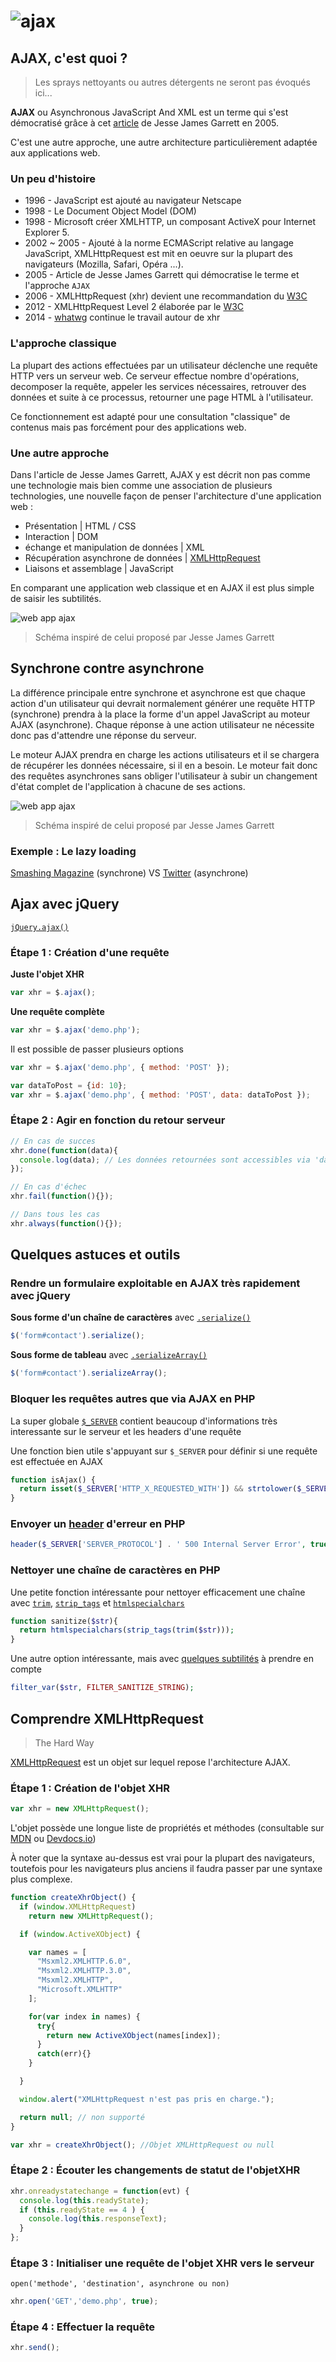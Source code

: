 # ![ajax](https://upload.wikimedia.org/wikipedia/commons/thumb/0/04/Ajax_logo.svg/175px-Ajax_logo.svg.png)

## AJAX, c'est quoi ?

> Les sprays nettoyants ou autres détergents ne seront pas évoqués ici...

**AJAX** ou Asynchronous JavaScript And XML est un terme qui s'est démocratisé grâce à cet [article](http://adaptivepath.org/ideas/ajax-new-approach-web-applications/) de Jesse James Garrett en 2005.

C'est une autre approche, une autre architecture particulièrement adaptée aux applications web.

### Un peu d'histoire

- 1996 - JavaScript est ajouté au navigateur Netscape
- 1998 - Le Document Object Model (DOM)  
- 1998 - Microsoft créer XMLHTTP, un composant ActiveX pour Internet Explorer 5.
- 2002 ~ 2005 - Ajouté à la norme ECMAScript relative au langage JavaScript, XMLHttpRequest est mit en oeuvre sur la plupart des navigateurs (Mozilla, Safari, Opéra ...).
- 2005 - Article de Jesse James Garrett qui démocratise le terme et l'approche `AJAX`
- 2006 - XMLHttpRequest (xhr) devient une recommandation du [W3C](https://www.w3.org/TR/2006/WD-XMLHttpRequest-20060405/)
- 2012 - XMLHttpRequest Level 2 élaborée par le [W3C](https://www.w3.org/TR/XMLHttpRequest2)
- 2014 - [whatwg](https://xhr.spec.whatwg.org/) continue le travail autour de xhr

### L'approche classique

La plupart des actions effectuées par un utilisateur déclenche une requête HTTP vers un serveur web. Ce serveur effectue nombre d'opérations, decomposer la requête, appeler les services nécessaires, retrouver des données et suite à ce processus, retourner une page HTML à l'utilisateur.

Ce fonctionnement est adapté pour une consultation "classique" de contenus mais pas forcément pour des applications web.

### Une autre approche

Dans l'article de Jesse James Garrett, AJAX y est décrit non pas comme une technologie mais bien comme une association de plusieurs technologies, une nouvelle façon de penser l'architecture d'une application web :

- Présentation | HTML / CSS
- Interaction | DOM
- échange et manipulation de données | XML
- Récupération asynchrone de données | [XMLHttpRequest](http://www.xml.com/pub/a/2005/02/09/xml-http-request.html)
- Liaisons et assemblage | JavaScript


En comparant une application web classique et en AJAX il est plus simple de saisir les subtilités.

![web app ajax](img/web-app-ajax.png)
> Schéma inspiré de celui proposé par Jesse James Garrett

## Synchrone contre asynchrone

La différence principale entre synchrone et asynchrone est que chaque action d'un utilisateur qui devrait normalement générer une requête HTTP (synchrone) prendra à la place la forme d'un appel JavaScript au moteur AJAX (asynchrone). Chaque réponse à une action utilisateur ne nécessite donc pas d'attendre une réponse du serveur.

Le moteur AJAX prendra en charge les actions utilisateurs et il se chargera de récupérer les données nécessaire, si il en a besoin. Le moteur fait donc des requêtes asynchrones sans obliger l'utilisateur à subir un changement d'état complet de l'application à chacune de ses actions.

![web app ajax](img/web-app-async.png)
> Schéma inspiré de celui proposé par Jesse James Garrett

### Exemple : Le lazy loading

[Smashing Magazine](https://www.smashingmagazine.com/) (synchrone) VS [Twitter](https://twitter.com/) (asynchrone)

## Ajax avec jQuery

[`jQuery.ajax()`](https://api.jquery.com/jQuery.ajax/)

### Étape 1 : Création d'une requête

**Juste l'objet XHR**

```javascript
var xhr = $.ajax();
```

**Une requête complète**

```javascript
var xhr = $.ajax('demo.php');
```

Il est possible de passer plusieurs options

```javascript
var xhr = $.ajax('demo.php', { method: 'POST' });
```

```javascript
var dataToPost = {id: 10};
var xhr = $.ajax('demo.php', { method: 'POST', data: dataToPost });
```

### Étape 2 : Agir en fonction du retour serveur

```javascript
// En cas de succes
xhr.done(function(data){
  console.log(data); // Les données retournées sont accessibles via 'data'
});

// En cas d'échec
xhr.fail(function(){});

// Dans tous les cas
xhr.always(function(){});
```

## Quelques astuces et outils

### Rendre un formulaire exploitable en AJAX très rapidement avec jQuery

**Sous forme d'un chaîne de caractères** avec [`.serialize()`](https://api.jquery.com/serialize/)
```javascript
$('form#contact').serialize();
```

**Sous forme de tableau** avec [`.serializeArray()`](https://api.jquery.com/serializeArray/)
```javascript
$('form#contact').serializeArray();
```

### Bloquer les requêtes autres que via AJAX en PHP

La super globale [`$_SERVER`](https://secure.php.net/reserved.variables.server) contient beaucoup d'informations très interessante sur le serveur et les headers d'une requête

Une fonction bien utile s'appuyant sur `$_SERVER` pour définir si une requête est effectuée en AJAX

```php
function isAjax() {
  return isset($_SERVER['HTTP_X_REQUESTED_WITH']) && strtolower($_SERVER['HTTP_X_REQUESTED_WITH']) === 'xmlhttprequest';
}
```

### Envoyer un [header](https://secure.php.net/manual/fr/function.header.php) d'erreur en PHP


```php
header($_SERVER['SERVER_PROTOCOL'] . ' 500 Internal Server Error', true, 500);
```

### Nettoyer une chaîne de caractères en PHP

Une petite fonction intéressante pour nettoyer efficacement une chaîne avec [`trim`](https://secure.php.net/manual/fr/function.trim.php), [`strip_tags`](https://secure.php.net/manual/fr/function.strip-tags.php) et [`htmlspecialchars`](https://secure.php.net/manual/fr/function.htmlspecialchars.php)

```php
function sanitize($str){
  return htmlspecialchars(strip_tags(trim($str)));
}
```

Une autre option intéressante, mais avec [quelques subtilités](https://secure.php.net/manual/fr/filter.filters.sanitize.php) à prendre en compte

```php
filter_var($str, FILTER_SANITIZE_STRING);
```


## Comprendre XMLHttpRequest

> The Hard Way

[XMLHttpRequest](https://developer.mozilla.org/en-US/docs/Web/API/XMLHttpRequest) est un objet sur lequel repose l'architecture AJAX.

### Étape 1 : Création de l'objet XHR

```javascript
var xhr = new XMLHttpRequest();
```

L'objet possède une longue liste de propriétés et méthodes (consultable sur [MDN](https://developer.mozilla.org/en-US/docs/Web/API/XMLHttpRequest) ou [Devdocs.io](https://devdocs.io/dom/xmlhttprequest))

À noter que la syntaxe au-dessus est vrai pour la plupart des navigateurs, toutefois pour les navigateurs plus anciens il faudra passer par une syntaxe plus complexe.

```javascript
function createXhrObject() {
  if (window.XMLHttpRequest)
    return new XMLHttpRequest();

  if (window.ActiveXObject) {

    var names = [
      "Msxml2.XMLHTTP.6.0",
      "Msxml2.XMLHTTP.3.0",
      "Msxml2.XMLHTTP",
      "Microsoft.XMLHTTP"
    ];

    for(var index in names) {
      try{
        return new ActiveXObject(names[index]);
      }
      catch(err){}
    }

  }

  window.alert("XMLHttpRequest n'est pas pris en charge.");

  return null; // non supporté
}

var xhr = createXhrObject(); //Objet XMLHttpRequest ou null
```

### Étape 2 : Écouter les changements de statut de l'objetXHR


```javascript
xhr.onreadystatechange = function(evt) {
  console.log(this.readyState);
  if (this.readyState == 4 ) {
    console.log(this.responseText);
  }
};
```

### Étape 3 : Initialiser une requête de l'objet XHR vers le serveur

`open('methode', 'destination', asynchrone ou non)`

```javascript
xhr.open('GET','demo.php', true);
```

### Étape 4 : Effectuer la requête

```javascript
xhr.send();
```